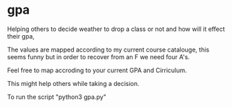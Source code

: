 # gpa
Helping others to decide weather to drop a class or not and how will it effect their gpa,

The values are mapped according to my current course catalouge, this seems funny but in order to recover from an F we need four A's.

Feel free to map accroding to your current GPA and Cirriculum.

This might help others while taking a decision.

To run the script "python3 gpa.py"
